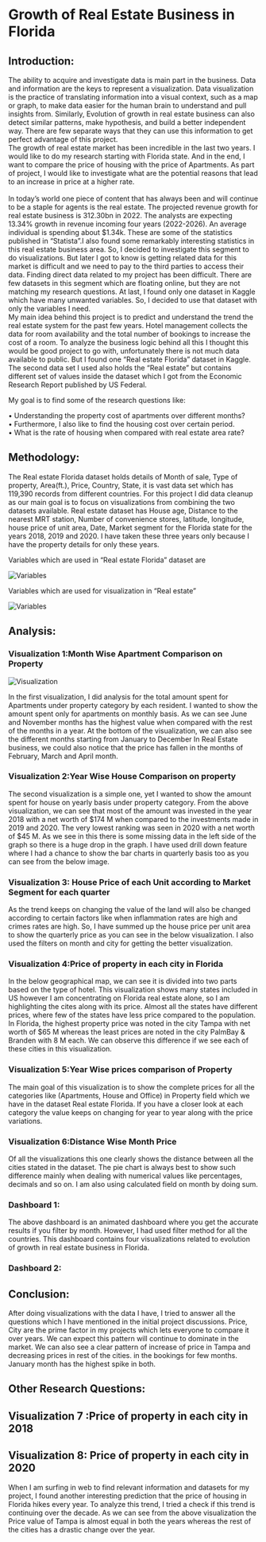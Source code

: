 # Growth of Real Estate Business in Florida

## Introduction:

The ability to acquire and investigate data is main part in the business. Data and information are the keys to represent a visualization. Data visualization is the practice of translating information into a visual context, such as a map or graph, to make data easier for the human brain to understand and pull insights from. 
Similarly, Evolution of growth in real estate business can also detect similar patterns, make hypothesis, and build a better independent way. There are few separate ways that they can use this information to get perfect advantage of this project.
<br>
The growth of real estate market has been incredible in the last two years. I would like to do my research starting with Florida state. And in the end, I want to compare the price of housing with the price of Apartments. As part of project, I would like to investigate what are the potential reasons that lead to an increase in price at a higher rate.
<br>
<br>
In today’s world one piece of content that has always been and will continue to be a staple for agents is the real estate. The projected revenue growth for real estate business is 312.30bn in 2022. The analysts are expecting 13.34% growth in revenue incoming four years (2022-2026). An average individual is spending about $1.34k. These are some of the statistics published in “Statista”.I also found some remarkably interesting statistics in this real estate business area. So, I decided to investigate this segment to do visualizations. But later I got to know is getting related data for this market is difficult and we need to pay to the third parties to access their data. Finding direct data related to my project has been difficult. There are few datasets in this segment which are floating online, but they are not matching my research questions. At last, I found only one dataset in Kaggle which have many unwanted variables. So, I decided to use that dataset with only the variables I need.
<br>
My main idea behind this project is to predict and understand the trend the real estate system for the past few years. Hotel management collects the data for room availability and the total number of bookings to increase the cost of a room. To analyze the business logic behind all this I thought this would be good project to go with, unfortunately there is not much data available to public. But I found one “Real estate Florida” dataset in Kaggle. The second data set I used also holds the “Real estate” but contains different set of values inside the dataset which I got from the Economic Research Report published by US Federal.

My goal is to find some of the research questions like:

•	Understanding the property cost of apartments over different months?
<br>
•	Furthermore, I also like to find the housing cost over certain period.
<br>
•	What is the rate of housing when compared with real estate area rate?
<br>

## Methodology:
The Real estate Florida dataset holds details of Month of sale, Type of property, Area(ft.), Price, Country, State, it is vast data set which has 119,390 records from different countries. For this project I did data cleanup as our main goal is to focus on visualizations from combining the two datasets available.
Real estate dataset has House age, Distance to the nearest MRT station, Number of convenience stores, latitude, longitude, house price of unit area, Date, Market segment for the Florida state for the years 2018, 2019 and 2020. I have taken these three years only because I have the property details for only these years.

Variables which are used in “Real estate Florida” dataset are

![Variables](https://github.com/sripriyank/Growthof_RealEstate_Business_in-Florida_Tableau/blob/main/Images/image1.jpg)

Variables which are used for visualization in “Real estate”

![Variables](https://github.com/sripriyank/Growthof_RealEstate_Business_in-Florida_Tableau/blob/main/Images/image2.jpg)


## Analysis:

### Visualization 1:Month Wise Apartment Comparison on Property

![Visualization](https://github.com/sripriyank/Growthof_RealEstate_Business_in-Florida_Tableau/blob/main/Images/image3.jpg)
 

In the first visualization, I did analysis for the total amount spent for Apartments under property category by each resident. I wanted to show the amount spent only for apartments on monthly basis. As we can see June and November months has the highest value when compared with the rest of the months in a year. At the bottom of the visualization, we can also see the different months starting from January to December
In Real Estate business, we could also notice that the price has fallen in the months of February, March and April month. 

### Visualization 2:Year Wise House Comparison on property
 

The second visualization is a simple one, yet I wanted to show the amount spent for house on yearly basis under property category. From the above visualization, we can see that most of the amount was invested in the year 2018 with a net worth of $174 M when compared to the investments made in 2019 and 2020.
The very lowest ranking was seen in 2020 with a net worth of $45 	M. As we see in this there is some missing data in the left side of the graph so there is a huge drop in the graph. I have used drill down feature where I had a chance to show the bar charts in quarterly basis too as you can see from the below image.
 

### Visualization 3: House Price of each Unit according to Market Segment for each quarter

As the trend keeps on changing the value of the land will also be changed according to certain factors like when inflammation rates are high and crimes rates are high. So, I have summed up the house price per unit area to show the quarterly price as you can see in the below visualization. I also used the filters on month and city for getting the better visualization.

 
### Visualization 4:Price of property in each city in Florida

In the below geographical map, we can see it is divided into two parts based on the type of hotel. This visualization shows many states included in US however I am concentrating on Florida real estate alone, so I am highlighting the cites along with its price.
Almost all the states have different prices, where few of the states have less price compared to the population. In Florida, the highest property price was noted in the city Tampa with net worth of $65 M whereas the least prices are noted in the city PalmBay & Branden with 8 M each. We can observe this difference if we see each of these cities in this visualization.

 

### Visualization 5:Year Wise prices comparison of Property

The main goal of this visualization is to show the complete prices for all the categories like (Apartments, House and Office) in Property field which we have in the dataset Real estate Florida. If you have a closer look at each category the value keeps on changing for year to year along with the price variations.

 


### Visualization 6:Distance Wise Month Price

Of all the visualizations this one clearly shows the distance between all the cities stated in the dataset. The pie chart is always best to show such difference mainly when dealing with numerical values like percentages, decimals and so on. I am also using calculated field on month by doing sum.
 


### Dashboard 1:

The above dashboard is an animated dashboard where you get the accurate results if you filter by month. However, I had used filter method for all the countries. This dashboard contains four visualizations related to evolution of growth in real estate business in Florida.


### Dashboard 2:

  
## Conclusion:

After doing visualizations with the data I have, I tried to answer all the questions which I have mentioned in the initial project discussions. Price, City are the prime factor in my projects which lets everyone to compare it over years. We can expect this pattern will continue to dominate in the market. 
We can also see a clear pattern of increase of price in Tampa and decreasing prices in rest of the cities. in the bookings for few months. January month has the highest spike in both.

## Other Research Questions:

## Visualization 7 :Price of property in each city in 2018
 

## Visualization 8: Price of property in each city in 2020
 

When I am surfing in web to find relevant information and datasets for my project, I found another interesting prediction that the price of housing in Florida hikes every year. To analyze this trend, I tried a check if this trend is continuing over the decade.
As we can see from the above visualization the Price value of Tampa is almost equal in both the years whereas the rest of the cities has a drastic change over the year.

